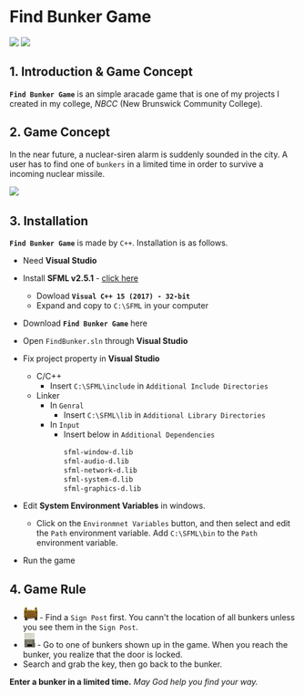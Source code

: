 # Find Bunker Game

![](https://img.shields.io/badge/-C%2B%2B-informational) ![](https://img.shields.io/badge/SFML-v2.5.1-success)

## 1. Introduction & Game Concept

**`Find Bunker Game`** is an simple aracade game that is one of my projects I created in my college, _NBCC_ (New Brunswick Community College).

## 2. Game Concept

In the near future, a nuclear-siren alarm is suddenly sounded in the city. A user has to find one of `bunkers` in a limited time in order to survive a incoming nuclear missile.

![](./img/scene.gif)

## 3. Installation

**`Find Bunker Game`** is made by `C++`. Installation is as follows.

- Need **Visual Studio**
- Install **SFML v2.5.1** - <a href="https://www.sfml-dev.org/download/sfml/2.5.1/" target="_blank">click here</a>

  - Dowload **`Visual C++ 15 (2017) - 32-bit`**
  - Expand and copy to `C:\SFML` in your computer

- Download **`Find Bunker Game`** here
- Open `FindBunker.sln` through **Visual Studio**
- Fix project property in **Visual Studio**
  - C/C++
    - Insert `C:\SFML\include` in `Additional Include Directories`
  - Linker
    - In `Genral`
      - Insert `C:\SFML\lib` in `Additional Library Directories`
    - In `Input`
      - Insert below in `Additional Dependencies`
        ```
        sfml-window-d.lib
        sfml-audio-d.lib
        sfml-network-d.lib
        sfml-system-d.lib
        sfml-graphics-d.lib
        ```
- Edit **System Environment Variables** in windows.

  - Click on the `Environmnet Variables` button, and then select and edit the `Path` environment variable. Add `C:\SFML\bin` to the `Path` environment variable.

- Run the game

## 4. Game Rule

- ![](./img/SignPost1.png) - Find a `Sign Post` first. You cann't the location of all bunkers unless you see them in the `Sign Post`.
- ![](./img/Bunker3.png) - Go to one of bunkers shown up in the game. When you reach the bunker, you realize that the door is locked.
- Search and grab the key, then go back to the bunker.

**Enter a bunker in a limited time.** _May God help you find your way._
